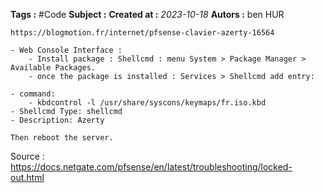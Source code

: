
**Tags :** #Code
**Subject :**
**Created at :** *2023-10-18*
**Autors :** ben HUR


```
https://blogmotion.fr/internet/pfsense-clavier-azerty-16564

- Web Console Interface : 
	- Install package : Shellcmd : menu System > Package Manager > Available Packages.
	- once the package is installed : Services > Shellcmd add entry:

- command: 
	- kbdcontrol -l /usr/share/syscons/keymaps/fr.iso.kbd 
- Shellcmd Type: shellcmd 
- Description: Azerty

Then reboot the server.
```

Source : https://docs.netgate.com/pfsense/en/latest/troubleshooting/locked-out.html